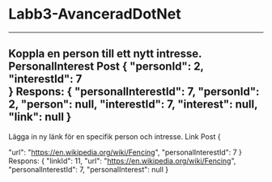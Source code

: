 # Labb3-AvanceradDotNet

----------------------------------------------------------------------------------
Koppla en person till ett nytt intresse.
PersonalInterest Post
{
  "personId": 2,  
  "interestId": 7  
}
Respons: 
{
  "personalInterestId": 7,
  "personId": 2,
  "person": null,
  "interestId": 7,
  "interest": null,
  "link": null
}
----------------------------------------------------------------
Lägga in ny länk för en specifik person och intresse.
Link Post
{

  "url": "https://en.wikipedia.org/wiki/Fencing",
  "personalInterestId": 7
}
Respons: 
{
  "linkId": 11,
  "url": "https://en.wikipedia.org/wiki/Fencing",
  "personalInterestId": 7,
  "personalInterest": null
}
